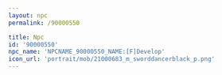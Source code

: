 ```yaml
---
layout: npc
permalink: /90000550

title: Npc
id: '90000550'
npc_name: 'NPCNAME_90000550_NAME:[F]Develop'
icon_url: 'portrait/mob/21000683_m_sworddancerblack_p.png'
---
```

